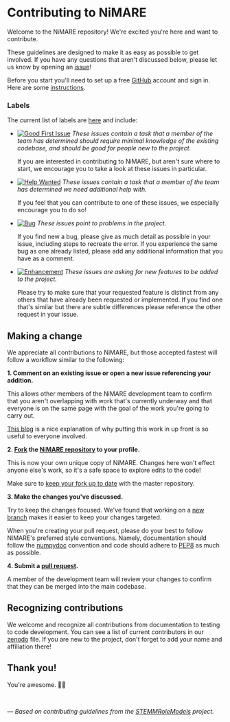 # Contributing to NiMARE

Welcome to the NiMARE repository! We're excited you're here and want to contribute.  

These guidelines are designed to make it as easy as possible to get involved. If you have any questions that aren't discussed below, please let us know by opening an [issue][link_issues]!

Before you start you'll need to set up a free [GitHub][link_github] account and sign in. Here are some [instructions][link_signupinstructions].

### Labels

The current list of labels are [here][link_labels] and include:

* [![Good First Issue](https://img.shields.io/badge/-good%20first%20issue-7057ff.svg)][link_goodfirstissue] *These issues contain a task that a member of the team has determined should require minimal knowledge of the existing codebase, and should be good for people new to the project.*

    If you are interested in contributing to NiMARE, but aren't sure where to start, we encourage you to take a look at these issues in particular.

* [![Help Wanted](https://img.shields.io/badge/-help%20wanted-33aa3f.svg)][link_helpwanted] *These issues contain a task that a member of the team has determined we need additional help with.*

    If you feel that you can contribute to one of these issues, we especially encourage you to do so!

* [![Bug](https://img.shields.io/badge/-bug-ee0701.svg)][link_bugs] *These issues point to problems in the project.*

    If you find new a bug, please give as much detail as possible in your issue, including steps to recreate the error.
    If you experience the same bug as one already listed, please add any additional information that you have as a comment.

* [![Enhancement](https://img.shields.io/badge/-enhancement-84b6eb.svg)][link_enhancements] *These issues are asking for new features to be added to the project.*

    Please try to make sure that your requested feature is distinct from any others that have already been requested or implemented. If you find one that's similar but there are subtle differences please reference the other request in your issue.

## Making a change

We appreciate all contributions to NiMARE, but those accepted fastest will follow a workflow similar to the following:

**1. Comment on an existing issue or open a new issue referencing your addition.**

This allows other members of the NiMARE development team to confirm that you aren't overlapping with work that's currently underway and that everyone is on the same page with the goal of the work you're going to carry out.

[This blog][link_pushpullblog] is a nice explanation of why putting this work in up front is so useful to everyone involved.

**2. [Fork][link_fork] the [NiMARE repository][link_nimare] to your profile.**

This is now your own unique copy of NiMARE. Changes here won't effect anyone else's work, so it's a safe space to explore edits to the code!

Make sure to [keep your fork up to date][link_updateupstreamwiki] with the master repository.

**3. Make the changes you've discussed.**

Try to keep the changes focused. We've found that working on a [new branch][link_branches] makes it easier to keep your changes targeted.

When you're creating your pull request, please do your best to follow NiMARE's preferred style conventions. Namely, documentation should follow the [numpydoc](https://numpydoc.readthedocs.io/en/latest/) convention and code should adhere to [PEP8](https://www.python.org/dev/peps/pep-0008/) as much as possible.

**4. Submit a [pull request][link_pullrequest].**

A member of the development team will review your changes to confirm that they can be merged into the main codebase.

## Recognizing contributions

We welcome and recognize all contributions from documentation to testing to code development. You can see a list of current contributors in our [zenodo][link_zenodo] file. If you are new to the project, don't forget to add your name and affiliation there!

## Thank you!

You're awesome. :wave::smiley:

<br>

*&mdash; Based on contributing guidelines from the [STEMMRoleModels][link_stemmrolemodels] project.*

[link_github]: https://github.com/
[link_nimare]: https://github.com/neurostuff/NiMARE
[link_signupinstructions]: https://help.github.com/articles/signing-up-for-a-new-github-account
[link_react]: https://github.com/blog/2119-add-reactions-to-pull-requests-issues-and-comments
[link_issues]: https://github.com/neurostuff/NiMARE/issues
[link_labels]: https://github.com/neurostuff/NiMARE/labels
[link_discussingissues]: https://help.github.com/articles/discussing-projects-in-issues-and-pull-requests

[link_goodfirstissue]: https://github.com/neurostuff/NiMARE/labels/good%20first%20issue
[link_bugs]: https://github.com/neurostuff/NiMARE/labels/bug
[link_helpwanted]: https://github.com/neurostuff/NiMARE/labels/help%20wanted
[link_enhancements]: https://github.com/neurostuff/NiMARE/labels/enhancement

[link_pullrequest]: https://help.github.com/articles/creating-a-pull-request/
[link_fork]: https://help.github.com/articles/fork-a-repo/
[link_pushpullblog]: https://www.igvita.com/2011/12/19/dont-push-your-pull-requests/
[link_branches]: https://help.github.com/articles/creating-and-deleting-branches-within-your-repository/
[link_updateupstreamwiki]: https://help.github.com/articles/syncing-a-fork/
[link_stemmrolemodels]: https://github.com/KirstieJane/STEMMRoleModels
[link_zenodo]: https://github.com/neurostuff/NiMARE/blob/master/.zenodo.json

